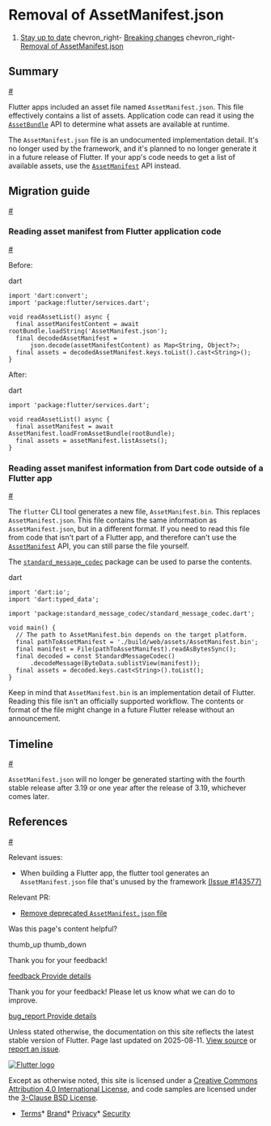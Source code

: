 Removal of AssetManifest.json
=============================

1. [Stay up to date](/release) chevron\_right- [Breaking changes](/release/breaking-changes) chevron\_right- [Removal of AssetManifest.json](/release/breaking-changes/asset-manifest-dot-json)

Summary
-------

[#](#summary)

Flutter apps included an asset file named `AssetManifest.json`. This file effectively contains a list of assets. Application code can read it using the [`AssetBundle`](https://api.flutter.dev/flutter/services/AssetBundle-class.html) API to determine what assets are available at runtime.

The `AssetManifest.json` file is an undocumented implementation detail. It's no longer used by the framework, and it's planned to no longer generate it in a future release of Flutter. If your app's code needs to get a list of available assets, use the [`AssetManifest`](https://api.flutter.dev/flutter/services/AssetManifest-class.html) API instead.

Migration guide
---------------

[#](#migration-guide)

### Reading asset manifest from Flutter application code

[#](#reading-asset-manifest-from-flutter-application-code)

Before:

dart

```
import 'dart:convert';
import 'package:flutter/services.dart';

void readAssetList() async {
  final assetManifestContent = await rootBundle.loadString('AssetManifest.json');
  final decodedAssetManifest =
      json.decode(assetManifestContent) as Map<String, Object?>;
  final assets = decodedAssetManifest.keys.toList().cast<String>();
}
```

After:

dart

```
import 'package:flutter/services.dart';

void readAssetList() async {
  final assetManifest = await AssetManifest.loadFromAssetBundle(rootBundle);
  final assets = assetManifest.listAssets();
}
```

### Reading asset manifest information from Dart code outside of a Flutter app

[#](#reading-asset-manifest-information-from-dart-code-outside-of-a-flutter-app)

The `flutter` CLI tool generates a new file, `AssetManifest.bin`. This replaces `AssetManifest.json`. This file contains the same information as `AssetManifest.json`, but in a different format. If you need to read this file from code that isn't part of a Flutter app, and therefore can't use the [`AssetManifest`](https://api.flutter.dev/flutter/services/AssetManifest-class.html) API, you can still parse the file yourself.

The [`standard_message_codec`](https://pub.dev/packages/standard_message_codec) package can be used to parse the contents.

dart

```
import 'dart:io';
import 'dart:typed_data';

import 'package:standard_message_codec/standard_message_codec.dart';

void main() {
  // The path to AssetManifest.bin depends on the target platform.
  final pathToAssetManifest = './build/web/assets/AssetManifest.bin';
  final manifest = File(pathToAssetManifest).readAsBytesSync();
  final decoded = const StandardMessageCodec()
      .decodeMessage(ByteData.sublistView(manifest));
  final assets = decoded.keys.cast<String>().toList();
}
```

Keep in mind that `AssetManifest.bin` is an implementation detail of Flutter. Reading this file isn't an officially supported workflow. The contents or format of the file might change in a future Flutter release without an announcement.

Timeline
--------

[#](#timeline)

`AssetManifest.json` will no longer be generated starting with the fourth stable release after 3.19 or one year after the release of 3.19, whichever comes later.

References
----------

[#](#references)

Relevant issues:

* When building a Flutter app, the flutter tool generates an `AssetManifest.json` file that's unused by the framework [(Issue #143577)](https://github.com/flutter/flutter/issues/143577)

Relevant PR:

* [Remove deprecated `AssetManifest.json` file](https://github.com/flutter/flutter/pull/172594)

Was this page's content helpful?

thumb\_up thumb\_down

Thank you for your feedback!

 [feedback Provide details](https://github.com/flutter/website/issues/new?template=1_page_issue.yml&&page-url=https://docs.flutter.dev/release/breaking-changes/asset-manifest-dot-json/&page-source=https://github.com/flutter/website/tree/main/src/content/release/breaking-changes/asset-manifest-dot-json.md)

Thank you for your feedback! Please let us know what we can do to improve.

 [bug\_report Provide details](https://github.com/flutter/website/issues/new?template=1_page_issue.yml&&page-url=https://docs.flutter.dev/release/breaking-changes/asset-manifest-dot-json/&page-source=https://github.com/flutter/website/tree/main/src/content/release/breaking-changes/asset-manifest-dot-json.md)

Unless stated otherwise, the documentation on this site reflects the latest stable version of Flutter. Page last updated on 2025-08-11. [View source](https://github.com/flutter/website/tree/main/src/content/release/breaking-changes/asset-manifest-dot-json.md) or [report an issue](https://github.com/flutter/website/issues/new?template=1_page_issue.yml&&page-url=https://docs.flutter.dev/release/breaking-changes/asset-manifest-dot-json/&page-source=https://github.com/flutter/website/tree/main/src/content/release/breaking-changes/asset-manifest-dot-json.md "Report an issue with this page").

[![Flutter logo](/assets/images/branding/flutter/logo+text/horizontal/white.svg)](https://flutter.dev)

Except as otherwise noted, this site is licensed under a [Creative Commons Attribution 4.0 International License](https://creativecommons.org/licenses/by/4.0/), and code samples are licensed under the [3-Clause BSD License](https://opensource.org/licenses/BSD-3-Clause).

* [Terms](/tos "Terms of use")* [Brand](/brand "Brand usage guidelines")* [Privacy](https://policies.google.com/privacy "Privacy policy")* [Security](/security "Security philosophy and practices")

   